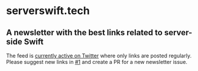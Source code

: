 # serverswift.tech

## A newsletter with the best links related to server-side Swift

The feed is [currently active on Twitter](https://twitter.com/ServerSideSwift/) where only links
are posted regularly. Please suggest new links in [#1](https://github.com/ServerSwift/serverswift.tech/issues/1) 
and create a PR for a new newsletter issue.
